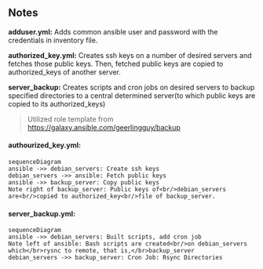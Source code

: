 ## Notes

**adduser.yml:** Adds common ansible user and password with the credentials in inventory file.

**authorized_key.yml:** Creates ssh keys on a number of desired servers and fetches those public keys.
Then, fetched public keys are copied to authorized_keys of another server.

**server_backup:** Creates scripts and cron jobs on desired servers to backup specified
directories to a central determined server(to which public keys are copied to its authorized_keys)

> Utilized role template from https://galaxy.ansible.com/geerlingguy/backup

#### authourized_key.yml:
```mermaid
sequenceDiagram
ansible ->> debian_servers: Create ssh keys
debian_servers ->> ansible: Fetch public keys
ansible ->> backup_server: Copy public keys
Note right of backup_server: Public keys of<br/>debian_servers are<br/>copied to authorized_key<br/>file of backup_server.

```

#### server_backup.yml:
```mermaid
sequenceDiagram
ansible ->> debian_servers: Built scripts, add cron job
Note left of ansible: Bash scripts are created<br/>on debian_servers which</br>rysnc to remote, that is,</br>backup_server
debian_servers ->> backup_server: Cron Job: Rsync Directories

```

